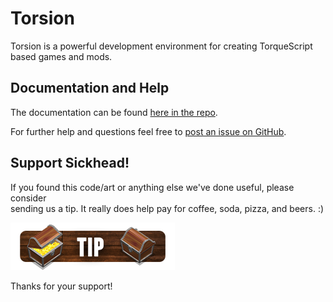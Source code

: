 # Torsion
Torsion is a powerful development environment for creating TorqueScript based games and mods.


## Documentation and Help

The documentation can be found [here in the repo](/docs).

For further help and questions feel free to [post an issue on GitHub](https://github.com/SickheadGames/Torsion/issues).


## Support Sickhead!

If you found this code/art or anything else we've done useful, please consider  
sending us a tip.  It really does help pay for coffee, soda, pizza, and beers. :)

  [ ![Tip Sickhead!](https://raw.githubusercontent.com/SickheadGames/AdventureKit/master/documentation/tip.png)](https://www.paypal.com/cgi-bin/webscr?cmd=_s-xclick&hosted_button_id=3X589QTLX434G)

  
Thanks for your support!
